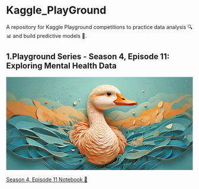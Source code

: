 # Kaggle_PlayGround

A repository for Kaggle Playground competitions to practice data analysis 🔍📊 and build predictive models 🤖.

## 1.Playground Series - Season 4, Episode 11: Exploring Mental Health Data

![Playground Series - Season 4, Episode 11: Exploring Mental Health Data](images/s4e11.png)

[Season 4, Episode 11 Notebook 📔](playground_notebooks/s4e11.ipynb)


